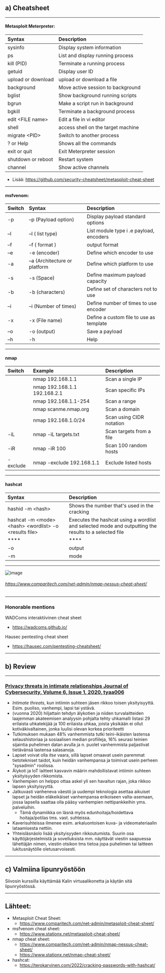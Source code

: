## a) Cheatsheet
___
#### Metasploit  Meterpreter:

| **Syntax** | **Description** |
| :--- | :--- |
| sysinfo | Display system information |
| ps | List and display running process |
| kill (PID) | Terminate a running process |
| getuid | Display user ID |
| upload or download | upload or download a file |
| background | Move active session to background |
| bglist | Show background running scripts |
| bgrun | Make a script run in background |
| bgkill | Terminate a background process |
| edit \<FILE name> | Edit a file in vi editor |
| shell | access shell on the target machine |
| migrate \<PID> | Switch to another process |
| ? or Help | Shows all the commands |
| exit or quit | Exit Meterpreter session |
| shutdown or reboot | Restart system |
| channel | Show active channels |
- Lisää: https://github.com/security-cheatsheet/metasploit-cheat-sheet
___

#### msfvenom:

| **Switch** | **Syntax** | **Description** |
| :--- | :--- | :--- |
| -p | –p (Payload option) | Display payload standard options |
| –l | –l ( list type) | List module type i .e payload, encoders |
| –f | –f ( format ) | output format |
| –e | -e (encoder) | Define which encoder to use |
| -a | –a (Architecture or platform | Define which platform to use |
| -s | -s (Space) | Define maximum payload capacity |
| -b | -b (characters) | Define set of characters not to use |
| –i | –i (Number of times) | Define number of times to use encoder |
| -x | -x (File name) | Define a custom file to use as template |
| –o | -o (output) | Save a payload |
| –h | -h | Help |
___

#### nmap

| **Switch** | **Example** | **Description** |
| :--- | :--- | :--- |
| | nmap 192.168.1.1 | Scan a single IP |
| | nmap 192.168.1.1 192.168.2.1 | Scan specific IPs |
| | nmap 192.168.1.1-254 | Scan a range |
| | nmap scanme.nmap.org | Scan a domain |
| | nmap 192.168.1.0/24 | Scan using CIDR notation |
| -iL |	nmap -iL targets.txt | Scan targets from a file |
| -iR | nmap -iR 100 | Scan 100 random hosts |
| -exclude | nmap -exclude 192.168.1.1 | Exclude listed hosts |

___

#### hashcat

| **Syntax** | **Description** |
| :--- | :--- |
| hashid -m \<hash> | Shows the number that's used in the cracking |
| hashcat -m \<mode> \<hash> \<wordlist> -o \<results file> | Executes the hashcat using a wordlist and selected mode and outputting the results to a selected file |
| **** | **** |
| -o | output |
| -m | mode |

___

![image](https://github.com/jkaitasalo/tunkeutumistestaus/assets/117358885/89ddc2d4-e0ca-4f3d-ab45-1cf0a033542f)
###### https://www.comparitech.com/net-admin/nmap-nessus-cheat-sheet/
___

### Honorable mentions

WADComs interaktiivinen cheat sheet
- https://wadcoms.github.io/

Hausec pentesting cheat sheet
- https://hausec.com/pentesting-cheatsheet/


___
## b) Review
___

### [Privacy threats in intimate relationships Journal of Cybersecurity, Volume 6, Issue 1, 2020, tyaa006](https://academic.oup.com/cybersecurity/article/6/1/tyaa006/5849222)

- *Intimate threats*, kun intiimin suhteen jäsen rikkoo toisen yksityisyyttä. Esim. puoliso, vanhempi, lapsi tai ystävä.
- (vuonna 2020) hiljattain tehdyn älykotien ja niiden turvalaitteiden laajemman akateemisen analyysin pohjalta tehty uhkamalli listasi 29 erilaista uhkatekijää ja 100 erilaista uhkaa, joista yksikään ei ollut kotiväkivaltainen, jonka luulisi olevan korkea prioriteetti
- Tutkimuksen mukaan 48% vanhemmista tutki teini-ikäisten lastensa selaushistoriaa ja sosiaalisen median profiileja, 16% seurasi teinien sijaintia puhelimen datan avulla ja n. puolet vanhemmista paljastivat tietävänsä lastensa salasanoja.
- Lapset voivat olla *itse* vaara, sillä lapset omaavat usein paremmat tietotekniset taidot, kuin heidän vanhempansa ja toimivat usein perheen "sysadmin" roolissa.
- Älykoti ja IoT laitteet kasvavin määrin mahdollistavat intiimin suhteen yksityisyyden rikkomista.
- Vanhempien on helppo ottaa askel yli sen havaitun rajan, joka rikkoo lapsen yksityisyyttä.
- Jatkuvasti vanheneva väestö ja uudempi teknologia asettaa aikuiset lapset ja heidän eläkeikäiset vanhempansa erikoiseen valta-asemaan, jossa lapsella saattaa olla pääsy vanhempien nettipankkeihin yms. palveluihin.
  - Tämä dynamiikka on läsnä myös edunhoitaja/hoidettava hoitaja/potilas tms. vast. suhteissa.
- Kaverisuhteissa ilmenee esim. arkaluontoisen kuva- ja videomateriaalin lataamisesta nettiin.
- Yhteisläsnäolo lisää yksityisyyden rikkoutumista. Suurin osa käyttöjärjestelmistä ja sovelluksista mm. näyttävät viestin saapuessa lähettäjän nimen, viestin otsikon tms tietoa jopa puhelimen tai laitteen lukitusnäytölle oletusarvoisesti.


___
## c) Valmiina lipunryöstöön

Siivosin kurssilla käyttämää Kalin virtuaalikonetta ja käytän sitä lipunryöstössä.





___
## Lähteet:
- Metasploit Cheat Sheet:
  - https://www.comparitech.com/net-admin/metasploit-cheat-sheet/
- msfvenom cheat sheet:
  - https://www.stationx.net/metasploit-cheat-sheet/
- nmap cheat sheet:
  - https://www.comparitech.com/net-admin/nmap-nessus-cheat-sheet/
  - https://www.stationx.net/nmap-cheat-sheet/
- hashcat:
  - https://terokarvinen.com/2022/cracking-passwords-with-hashcat/
